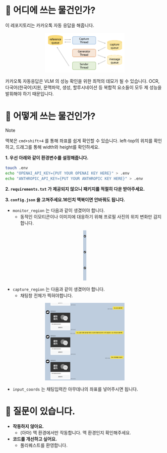 # 💬 어디에 쓰는 물건인가?

이 레포지토리는 카카오톡 자동 응답을 해줍니다.

<p align="center">
<img width="50%" src="./assets/arch.png"/>
</p> 

카카오톡 자동응답은 VLM 의 성능 확인을 위한 최적의 데모가 될 수 있습니다. OCR, 다국어(한국어)지원, 문맥파악, 생성, 할루시네이션 등 복합적 요소들이 모두 제 성능을 발휘해야 하기 때문입니다.

# 🔎 어떻게 쓰는 물건인가?

> [!NOTE]
> 맥북은 `cmd+shift+4` 를 통해 좌표를 쉽게 확인할 수 있습니다. left-top의 위치를 확인하고, 드래그를 통해 width와 height를 확인하세요.

**1. 우선 아래와 같이 환경변수를 설정해줍니다.**
```bash
touch .env
echo "OPENAI_API_KEY={PUT YOUR OPENAI KEY HERE}" > .env
echo "ANTHROPIC_API_KEY={PUT YOUR ANTHROPIC KEY HERE}" > .env
```

**2. `requirements.txt` 가 제공되지 않으니 패키지를 적절히 다운 받아주세요.**

**3. `config.json` 을 고쳐주세요.16인치 맥북이면 안바꿔도 됩니다.**
- `monitor_region` 는 다음과 같이 생겼어야 합니다.
  - 동적인 이모티콘이나 이미지에 대응하기 위해 프로필 사진의 위치 변화만 감지합니다.
    
<p align="center">
<img width="2%" src="./assets/mon_reg.png"/>
</p> 

- `capture_region` 는 다음과 같이 생겼어야 합니다.
  - 채팅창 전체가 찍혀야합니다.
<p align="center">
<img width="50%" src="./assets/cap_reg.png"/>
</p>

- `input_coords` 는 채팅입력칸 아무데나의 좌표를 넣어주시면 됩니다.

# 🙋 질문이 있습니다.
- **작동하지 않아요.**
  - (아마) 맥 환경에서만 작동합니다. 맥 환경인지 확인해주세요.
- **코드를 개선하고 싶어요.**
  - 풀리퀘스트를 환영합니다.
